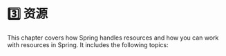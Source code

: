 # 3️⃣ 资源

This chapter covers how Spring handles resources and how you can work with resources in Spring. It includes the following topics:
